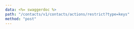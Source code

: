 ```yaml
---
data: <%= swaggerdoc %>
path: "/contacts/v1/contacts/actions/restrict?type=keys"
method: "post"
---
```

